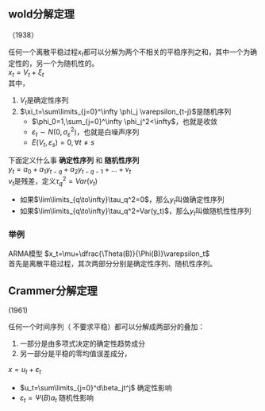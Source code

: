 ## wold分解定理
（1938）


任何一个离散平稳过程$x_t$都可以分解为两个不相关的平稳序列之和，其中一个为确定性的，另一个为随机性的。  
$x_t=V_t+\xi_t$  
其中，  
1. $V_t$是确定性序列  
2. $\xi_t=\sum\limits_{j=0}^\infty \phi_j \varepsilon_{t-j}$是随机序列  
    - $\phi_0=1,\sum_{j=0}^\infty \phi_j^2<\infty$，也就是收敛  
    - $\varepsilon_t\sim N(0,\sigma_\varepsilon^2)$，也就是白噪声序列
    - $E(V_t,\varepsilon_s)=0,\forall t\neq s$


下面定义什么事 **确定性序列** 和 **随机性序列**  
$y_t=a_0+a_1y_{t-q}+a_2y_{t-q-1}+...+v_t$  
$v_t$是残差，定义$\tau_q^2=Var(v_t)$  
- 如果$\lim\limits_{q\to\infty}\tau_q^2=0$，那么$y_t$叫做确定性序列  
- 如果$\lim\limits_{q\to\infty}\tau_q^2=Var(y_t)$，那么$y_t$叫做随机性性序列  

### 举例
ARMA模型
$x_t=\mu+\dfrac{\Theta(B)}{\Phi(B)}\varepsilon_t$  
首先是离散平稳过程，其次两部分分别是确定性序列、随机性序列。  

## Crammer分解定理
(1961)  

任何一个时间序列（ 不要求平稳）都可以分解成两部分的叠加：
1. 一部分是由多项式决定的确定性趋势成分
2. 另一部分是平稳的零均值误差成分，


$x=u_t+\varepsilon_t$  
- $u_t=\sum\limits_{j=0}^d\beta_jt^j$ 确定性影响
- $\varepsilon_t=\Psi(B)a_t$ 随机性影响  
